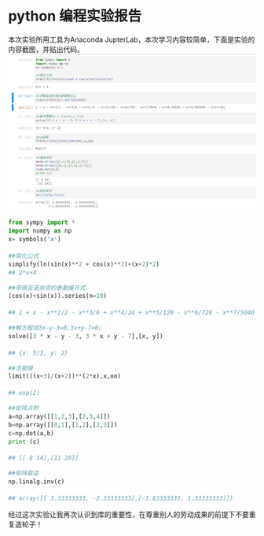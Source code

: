 # python 编程实验报告

本次实验所用工具为Anaconda JupterLab，本次学习内容较简单，下面是实验的内容截图，并贴出代码。
![](images/python.png)
```python
from sympy import *
import numpy as np
x= symbols('x')

##简化公式
simplify(ln(sin(x)**2 + cos(x)**2)+(x+2)*2)
## 2*x+4
```

```python
##带佩亚诺余项的泰勒展开式
(cos(x)+sin(x)).series(n=10)

## 1 + x - x**2/2 - x**3/6 + x**4/24 + x**5/120 - x**6/720 - x**7/5040 + x**8/40320 + x**9/362880 + O(x**10)
```

```python
##解方程组3x-y-3=0;3x+y-7=0;
solve([3 * x - y - 3, 3 * x + y - 7],[x, y])

## {x: 5/3, y: 2}
```

```python
##求极限
limit(((x+3)/(x+2))**(2*x),x,oo)

## exp(2)
```

```python
##矩阵点积
a=np.array([[1,2,3],[2,3,4]])
b=np.array([[0,1],[1,2],[2,3]])
c=np.dot(a,b)
print (c)

## [[ 8 14],[11 20]]
```

```python
##矩阵取逆
np.linalg.inv(c)

## array([[ 3.33333333, -2.33333333],[-1.83333333, 1.33333333]])
```

经过这次实验让我再次认识到库的重要性，在尊重别人的劳动成果的前提下不要重复造轮子！